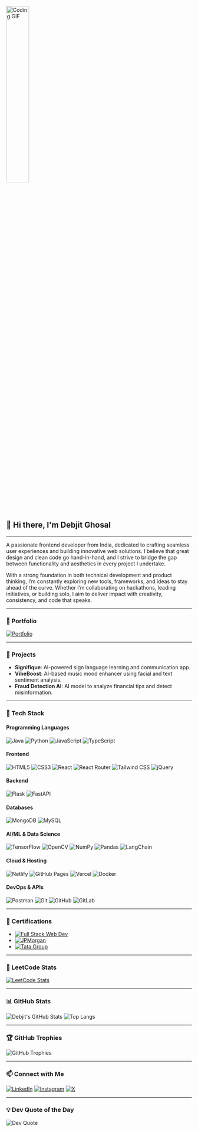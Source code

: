<!-- 👋 Hi there, I'm Debjit Ghosal -->

<img src="https://media.giphy.com/media/qgQUggAC3Pfv687qPC/giphy.gif" width="35%" alt="Coding GIF" />

## 👋 Hi there, I'm Debjit Ghosal

---

A passionate frontend developer from India, dedicated to crafting seamless user experiences and building innovative web solutions. I believe that great design and clean code go hand-in-hand, and I strive to bridge the gap between functionality and aesthetics in every project I undertake.

With a strong foundation in both technical development and product thinking, I’m constantly exploring new tools, frameworks, and ideas to stay ahead of the curve. Whether I’m collaborating on hackathons, leading initiatives, or building solo, I aim to deliver impact with creativity, consistency, and code that speaks.

---

### 🔗 Portfolio

[![Portfolio](https://img.shields.io/badge/Portfolio-%F0%9F%93%8C-blue?style=for-the-badge)](https://portfolionew-eosin.vercel.app/)

---

### 🧠 Projects

- **Signifique**: AI-powered sign language learning and communication app.
- **VibeBoost**: AI-based music mood enhancer using facial and text sentiment analysis.
- **Fraud Detection AI**: AI model to analyze financial tips and detect misinformation.

---

### 🧰 Tech Stack

#### Programming Languages  
![Java](https://img.shields.io/badge/Java-ED8B00?style=for-the-badge&logo=java&logoColor=white)
![Python](https://img.shields.io/badge/Python-3776AB?style=for-the-badge&logo=python&logoColor=white)
![JavaScript](https://img.shields.io/badge/JavaScript-F7DF1E?style=for-the-badge&logo=javascript&logoColor=black)
![TypeScript](https://img.shields.io/badge/TypeScript-007ACC?style=for-the-badge&logo=typescript&logoColor=white)

#### Frontend  
![HTML5](https://img.shields.io/badge/HTML5-E34F26?style=for-the-badge&logo=html5&logoColor=white)
![CSS3](https://img.shields.io/badge/CSS3-1572B6?style=for-the-badge&logo=css3&logoColor=white)
![React](https://img.shields.io/badge/React-20232A?style=for-the-badge&logo=react&logoColor=61DAFB)
![React Router](https://img.shields.io/badge/React_Router-CA4245?style=for-the-badge&logo=react-router&logoColor=white)
![Tailwind CSS](https://img.shields.io/badge/Tailwind_CSS-38B2AC?style=for-the-badge&logo=tailwind-css&logoColor=white)
![jQuery](https://img.shields.io/badge/jQuery-0769AD?style=for-the-badge&logo=jquery&logoColor=white)

#### Backend  
![Flask](https://img.shields.io/badge/Flask-000000?style=for-the-badge&logo=flask&logoColor=white)
![FastAPI](https://img.shields.io/badge/FastAPI-009688?style=for-the-badge&logo=fastapi&logoColor=white)

#### Databases  
![MongoDB](https://img.shields.io/badge/MongoDB-4EA94B?style=for-the-badge&logo=mongodb&logoColor=white)
![MySQL](https://img.shields.io/badge/MySQL-005C84?style=for-the-badge&logo=mysql&logoColor=white)

#### AI/ML & Data Science  
![TensorFlow](https://img.shields.io/badge/TensorFlow-FF6F00?style=for-the-badge&logo=tensorflow&logoColor=white)
![OpenCV](https://img.shields.io/badge/OpenCV-5C3EE8?style=for-the-badge&logo=opencv&logoColor=white)
![NumPy](https://img.shields.io/badge/NumPy-013243?style=for-the-badge&logo=numpy&logoColor=white)
![Pandas](https://img.shields.io/badge/Pandas-150458?style=for-the-badge&logo=pandas&logoColor=white)
![LangChain](https://img.shields.io/badge/LangChain-2e2e2e?style=for-the-badge)

#### Cloud & Hosting  
![Netlify](https://img.shields.io/badge/Netlify-00C7B7?style=for-the-badge&logo=netlify&logoColor=white)
![GitHub Pages](https://img.shields.io/badge/GitHub_Pages-222222?style=for-the-badge&logo=github&logoColor=white)
![Vercel](https://img.shields.io/badge/Vercel-000000?style=for-the-badge&logo=vercel&logoColor=white)
![Docker](https://img.shields.io/badge/Docker-2496ED?style=for-the-badge&logo=docker&logoColor=white)

#### DevOps & APIs  
![Postman](https://img.shields.io/badge/Postman-FF6C37?style=for-the-badge&logo=postman&logoColor=white)
![Git](https://img.shields.io/badge/Git-F05032?style=for-the-badge&logo=git&logoColor=white)
![GitHub](https://img.shields.io/badge/GitHub-181717?style=for-the-badge&logo=github)
![GitLab](https://img.shields.io/badge/GitLab-FC6D26?style=for-the-badge&logo=gitlab&logoColor=white)

---

### 📜 Certifications

- [![Full Stack Web Dev](https://img.shields.io/badge/Udemy-Full--Stack--Bootcamp-02b875?style=for-the-badge&logo=udemy&logoColor=white)](https://www.udemy.com/certificate/UC-d63e68af-e337-4aa0-bc94-4dd0c2cee941/)
- [![JPMorgan](https://img.shields.io/badge/JP%20Morgan-Investment%20Banking-003087?style=for-the-badge&logo=jpmorgan&logoColor=white)](https://forage-uploads-prod.s3.amazonaws.com/completion-certificates/ZtgA28qyexifyEdHE/YD2kY95RQxQtXxFTS_ZtgA28qyexifyEdHE_ZQvae2SSp8YEh7mRM_1743927797748_completion_certificate.pdf)
- [![Tata Group](https://img.shields.io/badge/Tata--Data%20Viz-1c75bc?style=for-the-badge&logo=tata&logoColor=white)]()

---

### 🧩 LeetCode Stats

[![LeetCode Stats](https://leetcard.jacoblin.cool/debjitghosal?theme=forest&font=Timmana&ext=heatmap)](https://leetcode.com/debjitghosal)

---
### 📊 GitHub Stats

![Debjit's GitHub Stats](https://github-readme-stats.vercel.app/api?username=debjitghosal&show_icons=true&theme=radical)
![Top Langs](https://github-readme-stats.vercel.app/api/top-langs/?username=debjitghosal&layout=compact&theme=radical)

---

### 🏆 GitHub Trophies

![GitHub Trophies](https://github-profile-trophy.vercel.app/?username=debjitghosal&theme=onedark)

---

### 📫 Connect with Me

[![LinkedIn](https://img.shields.io/badge/LinkedIn-%230077B5.svg?style=for-the-badge&logo=linkedin&logoColor=white)](https://www.linkedin.com/in/debjitghosal/)
[![Instagram](https://img.shields.io/badge/Instagram-%23E4405F.svg?style=for-the-badge&logo=instagram&logoColor=white)](https://instagram.com/debjit.ghosal)
[![X](https://img.shields.io/badge/X-%231DA1F2.svg?style=for-the-badge&logo=x&logoColor=white)](https://x.com/debjit_ghosal1)

---

### 💡 Dev Quote of the Day

![Dev Quote](https://quotes-github-readme.vercel.app/api?type=horizontal&theme=dark)
